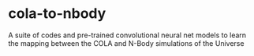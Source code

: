 # cola-to-nbody
A suite of codes and pre-trained convolutional neural net models to learn the mapping between the COLA and N-Body simulations of the Universe

